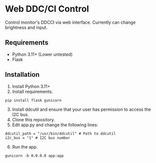 # Web DDC/CI Control
Control monitor's DDCCI via web interface. Currently can change brightness and input.

## Requirements
* Python 3.11+ (Lower untested)
* Flask

## Installation
1. Install Python 3.11+
2. Install requirements.
```
pip install flask gunicorn
```
3. Install ddcutil and ensure that your user has permission to access the I2C bus.
4. Clone this repository.
5. Edit app.py and change the following lines:
```
ddcutil_path = "/usr/bin/ddcutil" # Path to ddcutil
i2c_bus = "1" # I2C bus number
```
6. Run the app.
```
gunicorn -b 0.0.0.0 app:app
```